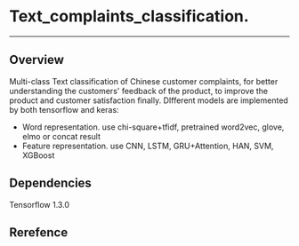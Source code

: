 # Text_complaints_classification.
---
## Overview
Multi-class Text classification of Chinese customer complaints, for better understanding the customers' feedback of the product, to improve the product and customer satisfaction finally. DIfferent models are implemented by both tensorflow and keras:
- Word representation. use chi-square+tfidf, pretrained word2vec, glove, elmo or concat result
- Feature representation. use CNN, LSTM, GRU+Attention, HAN, SVM, XGBoost

## Dependencies
Tensorflow 1.3.0

## Rerefence


